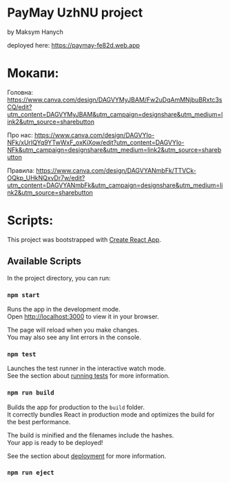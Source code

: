 # PayMay UzhNU project
by Maksym Hanych


deployed here: https://paymay-fe82d.web.app


# Мокапи:

Головна:
https://www.canva.com/design/DAGVYMyJBAM/Fw2uDqAmMNjbuBRxtc3sCQ/edit?utm_content=DAGVYMyJBAM&utm_campaign=designshare&utm_medium=link2&utm_source=sharebutton

Про нас:
https://www.canva.com/design/DAGVYIo-NFk/xUrIQYq9YTwWxF_oxKiXow/edit?utm_content=DAGVYIo-NFk&utm_campaign=designshare&utm_medium=link2&utm_source=sharebutton

Правила:
https://www.canva.com/design/DAGVYANmbFk/TTVCk-OQkp_UHkNQxvDr7w/edit?utm_content=DAGVYANmbFk&utm_campaign=designshare&utm_medium=link2&utm_source=sharebutton


# Scripts:

This project was bootstrapped with [Create React App](https://github.com/facebook/create-react-app).

## Available Scripts

In the project directory, you can run:

### `npm start`

Runs the app in the development mode.\
Open [http://localhost:3000](http://localhost:3000) to view it in your browser.

The page will reload when you make changes.\
You may also see any lint errors in the console.

### `npm test`

Launches the test runner in the interactive watch mode.\
See the section about [running tests](https://facebook.github.io/create-react-app/docs/running-tests) for more information.

### `npm run build`

Builds the app for production to the `build` folder.\
It correctly bundles React in production mode and optimizes the build for the best performance.

The build is minified and the filenames include the hashes.\
Your app is ready to be deployed!

See the section about [deployment](https://facebook.github.io/create-react-app/docs/deployment) for more information.

### `npm run eject`
